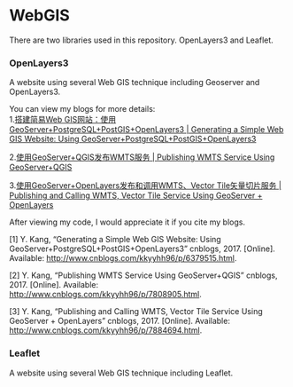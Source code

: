 # WebGIS

There are two libraries used in this repository. OpenLayers3 and Leaflet.  

### OpenLayers3
A website using several Web GIS technique including Geoserver and OpenLayers3.

You can view my blogs for more details:  
1.[搭建简易Web GIS网站：使用GeoServer+PostgreSQL+PostGIS+OpenLayers3 | Generating a Simple Web GIS Website: Using GeoServer+PostgreSQL+PostGIS+OpenLayers3](http://www.cnblogs.com/kkyyhh96/p/6379515.html)   

2.[使用GeoServer+QGIS发布WMTS服务 | Publishing WMTS Service Using GeoServer+QGIS](http://www.cnblogs.com/kkyyhh96/p/7808905.html)  

3.[使用GeoServer+OpenLayers发布和调用WMTS、Vector Tile矢量切片服务 | Publishing and Calling WMTS, Vector Tile Service Using GeoServer + OpenLayers](http://www.cnblogs.com/kkyyhh96/p/7884694.html)  

After viewing my code, I would appreciate it if you cite my blogs.

[1] Y. Kang, “Generating a Simple Web GIS Website: Using GeoServer+PostgreSQL+PostGIS+OpenLayers3” cnblogs, 2017. [Online]. Available: http://www.cnblogs.com/kkyyhh96/p/6379515.html.  

[2] Y. Kang, “Publishing WMTS Service Using GeoServer+QGIS” cnblogs, 2017. [Online]. Available: http://www.cnblogs.com/kkyyhh96/p/7808905.html.  

[3] Y. Kang, “Publishing and Calling WMTS, Vector Tile Service Using GeoServer + OpenLayers” cnblogs, 2017. [Online]. Available: http://www.cnblogs.com/kkyyhh96/p/7884694.html.  

### Leaflet
A website using several Web GIS technique including Leaflet.
